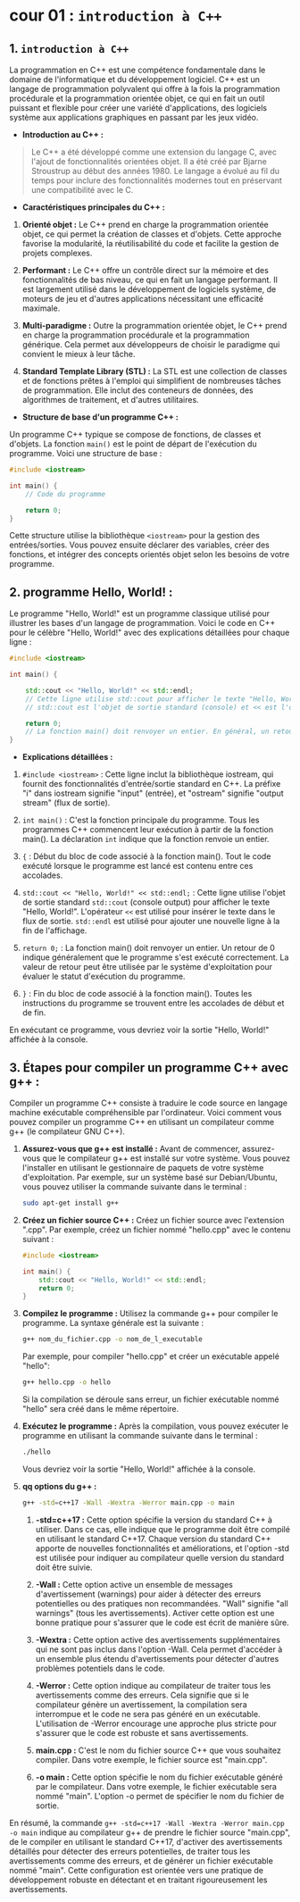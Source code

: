 # cour 01 : **``introduction à C++``**


## 1. **``introduction à C++``**

La programmation en C++ est une compétence fondamentale dans le domaine de l'informatique et du développement logiciel. C++ est un langage de programmation polyvalent qui offre à la fois la programmation procédurale et la programmation orientée objet, ce qui en fait un outil puissant et flexible pour créer une variété d'applications, des logiciels système aux applications graphiques en passant par les jeux vidéo.

- **Introduction au C++ :**

>Le C++ a été développé comme une extension du langage C, avec l'ajout de fonctionnalités orientées objet. Il a été créé par Bjarne Stroustrup au début des années 1980. Le langage a évolué au fil du temps pour inclure des fonctionnalités modernes tout en préservant une compatibilité avec le C. 

- **Caractéristiques principales du C++ :**

1. **Orienté objet :** Le C++ prend en charge la programmation orientée objet, ce qui permet la création de classes et d'objets. Cette approche favorise la modularité, la réutilisabilité du code et facilite la gestion de projets complexes.

2. **Performant :** Le C++ offre un contrôle direct sur la mémoire et des fonctionnalités de bas niveau, ce qui en fait un langage performant. Il est largement utilisé dans le développement de logiciels système, de moteurs de jeu et d'autres applications nécessitant une efficacité maximale.

3. **Multi-paradigme :** Outre la programmation orientée objet, le C++ prend en charge la programmation procédurale et la programmation générique. Cela permet aux développeurs de choisir le paradigme qui convient le mieux à leur tâche.

4. **Standard Template Library (STL) :** La STL est une collection de classes et de fonctions prêtes à l'emploi qui simplifient de nombreuses tâches de programmation. Elle inclut des conteneurs de données, des algorithmes de traitement, et d'autres utilitaires.

- **Structure de base d'un programme C++ :**

Un programme C++ typique se compose de fonctions, de classes et d'objets. La fonction `main()` est le point de départ de l'exécution du programme. Voici une structure de base :

```cpp
#include <iostream>

int main() {
    // Code du programme

    return 0;
}
```

Cette structure utilise la bibliothèque `<iostream>` pour la gestion des entrées/sorties. Vous pouvez ensuite déclarer des variables, créer des fonctions, et intégrer des concepts orientés objet selon les besoins de votre programme.




## 2. programme **Hello, World!** :


Le programme "Hello, World!" est un programme classique utilisé pour illustrer les bases d'un langage de programmation. Voici le code en C++ pour le célèbre "Hello, World!" avec des explications détaillées pour chaque ligne :

```cpp
#include <iostream>

int main() {

    std::cout << "Hello, World!" << std::endl;
    // Cette ligne utilise std::cout pour afficher le texte "Hello, World!" à la console.
    // std::cout est l'objet de sortie standard (console) et << est l'opérateur d'insertion.

    return 0;
    // La fonction main() doit renvoyer un entier. En général, un retour de 0 indique que le programme s'est exécuté correctement.
}
```

- **Explications détaillées :**

1. `#include <iostream>` : Cette ligne inclut la bibliothèque iostream, qui fournit des fonctionnalités d'entrée/sortie standard en C++. La préfixe "i" dans iostream signifie "input" (entrée), et "ostream" signifie "output stream" (flux de sortie).

2. `int main()` : C'est la fonction principale du programme. Tous les programmes C++ commencent leur exécution à partir de la fonction main(). La déclaration `int` indique que la fonction renvoie un entier.

3. `{` : Début du bloc de code associé à la fonction main(). Tout le code exécuté lorsque le programme est lancé est contenu entre ces accolades.

4. `std::cout << "Hello, World!" << std::endl;` : Cette ligne utilise l'objet de sortie standard `std::cout` (console output) pour afficher le texte "Hello, World!". L'opérateur `<<` est utilisé pour insérer le texte dans le flux de sortie. `std::endl` est utilisé pour ajouter une nouvelle ligne à la fin de l'affichage.

5. `return 0;` : La fonction main() doit renvoyer un entier. Un retour de 0 indique généralement que le programme s'est exécuté correctement. La valeur de retour peut être utilisée par le système d'exploitation pour évaluer le statut d'exécution du programme.

6. `}` : Fin du bloc de code associé à la fonction main(). Toutes les instructions du programme se trouvent entre les accolades de début et de fin.

En exécutant ce programme, vous devriez voir la sortie "Hello, World!" affichée à la console.


## 3. **Étapes pour compiler un programme C++ avec g++ :**

Compiler un programme C++ consiste à traduire le code source en langage machine exécutable compréhensible par l'ordinateur. Voici comment vous pouvez compiler un programme C++ en utilisant un compilateur comme g++ (le compilateur GNU C++).



1. **Assurez-vous que g++ est installé :** Avant de commencer, assurez-vous que le compilateur g++ est installé sur votre système. Vous pouvez l'installer en utilisant le gestionnaire de paquets de votre système d'exploitation. Par exemple, sur un système basé sur Debian/Ubuntu, vous pouvez utiliser la commande suivante dans le terminal :

    ```bash
    sudo apt-get install g++
    ```

2. **Créez un fichier source C++ :** Créez un fichier source avec l'extension ".cpp". Par exemple, créez un fichier nommé "hello.cpp" avec le contenu suivant :

    ```cpp
    #include <iostream>

    int main() {
        std::cout << "Hello, World!" << std::endl;
        return 0;
    }
    ```

3. **Compilez le programme :** Utilisez la commande g++ pour compiler le programme. La syntaxe générale est la suivante :

    ```bash
    g++ nom_du_fichier.cpp -o nom_de_l_executable
    ```

    Par exemple, pour compiler "hello.cpp" et créer un exécutable appelé "hello":

    ```bash
    g++ hello.cpp -o hello
    ```

    Si la compilation se déroule sans erreur, un fichier exécutable nommé "hello" sera créé dans le même répertoire.

5. **Exécutez le programme :** Après la compilation, vous pouvez exécuter le programme en utilisant la commande suivante dans le terminal :

    ```bash
    ./hello
    ```

    Vous devriez voir la sortie "Hello, World!" affichée à la console.


6. **qq options du g++ :**

    ```bash
    g++ -std=c++17 -Wall -Wextra -Werror main.cpp -o main
    ```

    1. **-std=c++17 :** Cette option spécifie la version du standard C++ à utiliser. Dans ce cas, elle indique que le programme doit être compilé en utilisant le standard C++17. Chaque version du standard C++ apporte de nouvelles fonctionnalités et améliorations, et l'option -std est utilisée pour indiquer au compilateur quelle version du standard doit être suivie.

    2. **-Wall :** Cette option active un ensemble de messages d'avertissement (warnings) pour aider à détecter des erreurs potentielles ou des pratiques non recommandées. "Wall" signifie "all warnings" (tous les avertissements). Activer cette option est une bonne pratique pour s'assurer que le code est écrit de manière sûre.

    3. **-Wextra :** Cette option active des avertissements supplémentaires qui ne sont pas inclus dans l'option -Wall. Cela permet d'accéder à un ensemble plus étendu d'avertissements pour détecter d'autres problèmes potentiels dans le code.

    4. **-Werror :** Cette option indique au compilateur de traiter tous les avertissements comme des erreurs. Cela signifie que si le compilateur génère un avertissement, la compilation sera interrompue et le code ne sera pas généré en un exécutable. L'utilisation de -Werror encourage une approche plus stricte pour s'assurer que le code est robuste et sans avertissements.

    5. **main.cpp :** C'est le nom du fichier source C++ que vous souhaitez compiler. Dans votre exemple, le fichier source est "main.cpp".

    6. **-o main :** Cette option spécifie le nom du fichier exécutable généré par le compilateur. Dans votre exemple, le fichier exécutable sera nommé "main". L'option -o permet de spécifier le nom du fichier de sortie.

En résumé, la commande `g++ -std=c++17 -Wall -Wextra -Werror main.cpp -o main` indique au compilateur g++ de prendre le fichier source "main.cpp", de le compiler en utilisant le standard C++17, d'activer des avertissements détaillés pour détecter des erreurs potentielles, de traiter tous les avertissements comme des erreurs, et de générer un fichier exécutable nommé "main". Cette configuration est orientée vers une pratique de développement robuste en détectant et en traitant rigoureusement les avertissements.